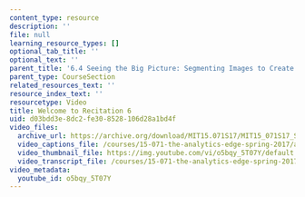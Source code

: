 ```yaml
---
content_type: resource
description: ''
file: null
learning_resource_types: []
optional_tab_title: ''
optional_text: ''
parent_title: '6.4 Seeing the Big Picture: Segmenting Images to Create Data  (Recitation)'
parent_type: CourseSection
related_resources_text: ''
resource_index_text: ''
resourcetype: Video
title: Welcome to Recitation 6
uid: d03bdd3e-8dc2-fe30-8528-106d28a1bd4f
video_files:
  archive_url: https://archive.org/download/MIT15.071S17/MIT15_071S17_Session_6.4.01_300k.mp4
  video_captions_file: /courses/15-071-the-analytics-edge-spring-2017/a89fada213bb5dac8fbdc30b8371a91d_o5bqy_5T07Y.vtt
  video_thumbnail_file: https://img.youtube.com/vi/o5bqy_5T07Y/default.jpg
  video_transcript_file: /courses/15-071-the-analytics-edge-spring-2017/ef48b8c6794b6ab00cab0734ad2a8885_o5bqy_5T07Y.pdf
video_metadata:
  youtube_id: o5bqy_5T07Y
---
```

